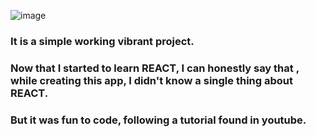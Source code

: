 ![image](https://github.com/shaheennamboori/TodoReact/assets/32611543/3e20d186-d215-4e25-a430-8de3bf8507ae)

### It is a simple working vibrant project.
### Now that I started to learn REACT, I can honestly say that , while creating this app, I didn't know a single thing about REACT. 
### But it was fun to code, following a tutorial found in youtube.

